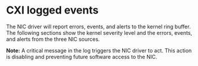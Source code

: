 # CXI logged events

The NIC driver will report errors, events, and alerts to the kernel ring buffer.
The following sections show the kernel severity level and the errors, events, and alerts from the three NIC sources.

**Note:** A critical message in the log triggers the NIC driver to act.
This action is disabling and preventing future software access to the NIC.
